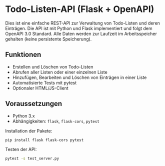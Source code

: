 # Todo-Listen-API (Flask + OpenAPI)

Dies ist eine einfache REST-API zur Verwaltung von Todo-Listen und deren Einträgen. Die API ist mit Python und Flask implementiert und folgt dem OpenAPI 3.0 Standard. Alle Daten werden zur Laufzeit im Arbeitsspeicher gehalten (keine persistente Speicherung).

## Funktionen

- Erstellen und Löschen von Todo-Listen
- Abrufen aller Listen oder einer einzelnen Liste
- Hinzufügen, Bearbeiten und Löschen von Einträgen in einer Liste
- Automatisierte Tests mit pytest
- Optionaler HTML/JS-Client

## Voraussetzungen

- Python 3.x
- Abhängigkeiten: `flask`, `flask-cors`, `pytest`

Installation der Pakete:
```bash
pip install flask flask-cors pytest
```

Testen der API:
```bash
pytest -s test_server.py
```
